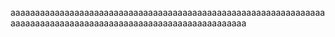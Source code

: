 aaaaaaaaaaaaaaaaaaaaaaaaaaaaaaaaaaaaaaaaaaaaaaaaaaaaaaaaaaaaaaaa
aaaaaaaaaaaaaaaaaaaaaaaaaaaaaaaaaaaaaaaaaaaaaaaa

